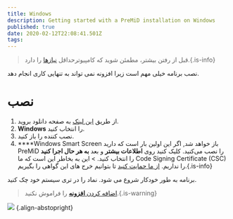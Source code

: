 ```yaml
---
title: Windows
description: Getting started with a PreMiD installation on Windows
published: true
date: 2020-02-12T22:08:41.501Z
tags:
---
```


> قبل از رفتن بیشتر، مطمئن شوید که کامپیوترحداقل [نیازها](/install/requirements) را دارد.{.is-info}

نصب برنامه خیلی مهم است زیرا افزونه نمی تواند به تنهایی کاری انجام دهد.

# نصب
1. از طریق [این لینک](https://premid.app/downloads) به صفحه دانلود بروید.
2. **Windows** را انتخاب کنید.
3. نصب کننده را باز کنید.
4. ****Windows Smart Screen باز خواهد شد, اگر این اولین بار است که دارید PreMiD را نصب می‌کنید. کلیک کنید روی **اطلاعات بیشتر** و بعد **به هر حال اجرا کنید** را انتخاب کنید. > این به بخاطر این است که ما Code Signing Certificate (CSC) را نداریم. [از ما حمایت کنید](https://www.patreon.com/Timeraa) تا بتوانیم خرج های این گواهی را بگیریم.{.is-info}

برنامه به طور خودکار شروع می شود. نماد را در تری سیستم خود چک کنید.

> [اضافه کردن **افزونه**](/install) را فراموش نکنید.{.is-warning}

![](https://a.icons8.com/djxbtnYm/GBjHDS/svg.svg) {.align-abstopright}